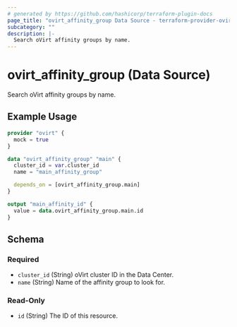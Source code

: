```yaml
---
# generated by https://github.com/hashicorp/terraform-plugin-docs
page_title: "ovirt_affinity_group Data Source - terraform-provider-ovirt"
subcategory: ""
description: |-
  Search oVirt affinity groups by name.
---
```


# ovirt_affinity_group (Data Source)

Search oVirt affinity groups by name.

## Example Usage

```terraform
provider "ovirt" {
  mock = true
}

data "ovirt_affinity_group" "main" {
  cluster_id = var.cluster_id
  name = "main_affinity_group"

  depends_on = [ovirt_affinity_group.main]
}

output "main_affinity_id" {
  value = data.ovirt_affinity_group.main.id
}
```

<!-- schema generated by tfplugindocs -->
## Schema

### Required

- `cluster_id` (String) oVirt cluster ID in the Data Center.
- `name` (String) Name of the affinity group to look for.

### Read-Only

- `id` (String) The ID of this resource.

